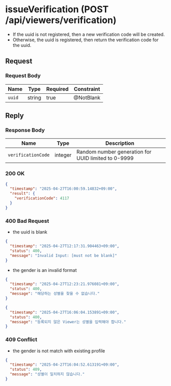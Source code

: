 # issueVerification (POST /api/viewers/verification)
- If the uuid is not registered, then a new verification code will be created.
- Otherwise, the uuid is registered, then return the verification code for the uuid.

## Request

### Request Body

| Name     | Type   | Required | Constraint                       |
|----------|--------|----------|----------------------------------|
| `uuid`   | string | true     | @NotBlank                        |

## Reply

### Response Body

| Name               | Type    | Description                                         |
|--------------------|---------|-----------------------------------------------------|
| `verificationCode` | integer | Random number generation for UUID limited to 0-9999 |

### 200 OK

```json
{
  "timestamp": "2025-04-27T16:00:59.14832+09:00",
  "result": {
    "verificationCode": 4117
  }
}
```

### 400 Bad Request

- the uuid is blank

```json
{
  "timestamp": "2025-04-27T12:17:31.904463+09:00",
  "status": 400,
  "message": "Invalid Input: [must not be blank]"
}
```

- the gender is an invalid format

```json
{
  "timestamp": "2025-04-27T12:23:21.976081+09:00",
  "status": 400,
  "message": "해당하는 성별을 찾을 수 없습니다."
}
```
```json
{
  "timestamp": "2025-04-27T16:06:04.153891+09:00",
  "status": 400,
  "message": "등록되지 않은 Viewer는 성별을 입력해야 합니다."
}
```

### 409 Conflict

- the gender is not match with existing profile

```json
{
  "timestamp": "2025-04-27T16:04:52.613191+09:00",
  "status": 409,
  "message": "성별이 일치하지 않습니다."
}
```
